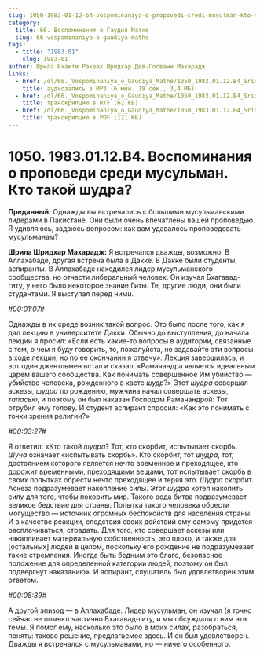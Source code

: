 ```yaml
---
slug: 1050-1983-01-12-b4-vospominaniya-o-propovedi-sredi-musulman-kto-takoj-shudra
category:
  title: 66. Воспоминания о Гаудия Матхе
  slug: 66-vospominaniya-o-gaudiya-mathe
tags:
  - title: "1983.01"
    slug: 1983-01
author: Шрила Бхакти Ракшак Шридхар Дев-Госвами Махарадж
links:
  - href: /dl/66._Vospominaniya_o_Gaudiya_Mathe/1050_1983.01.12.B4_SridharMj_Vospominanija_o_propovedi_sredi_musulman__Kto_takoj_shudra.mp3
    title: аудиозапись в MP3 (6 мин. 19 сек., 3,4 МБ)
  - href: /dl/66._Vospominaniya_o_Gaudiya_Mathe/1050_1983.01.12.B4_SridharMj_Vospominanija_o_propovedi_sredi_musulman__Kto_takoj_shudra.rtf
    title: транскрипцию в RTF (62 КБ)
  - href: /dl/66._Vospominaniya_o_Gaudiya_Mathe/1050_1983.01.12.B4_SridharMj_Vospominanija_o_propovedi_sredi_musulman__Kto_takoj_shudra.pdf
    title: транскрипцию в PDF (121 КБ)
---
```


# 1050. 1983.01.12.B4. Воспоминания о проповеди среди мусульман. Кто такой шудра?

**Преданный:** Однажды вы встречались с большими мусульманскими лидерами в Пакистане. Они были очень впечатлены вашей проповедью. Я удивляюсь, задаюсь вопросом: как вам удавалось проповедовать мусульманам?

**Шрила Шридхар Махарадж:** Я встречался дважды, возможно. В Аллахабаде, другая встреча была в Дакке. В Дакке были студенты, аспиранты. В Аллахабаде находился лидер мусульманского сообщества, но отчасти либеральный человек. Он изучал Бхагавад-гиту, у него было некоторое знание Гиты. Те, другие люди, они были студентами. Я выступал перед ними.

*#00:01:07#*

Однажды в их среде возник такой вопрос. Это было после того, как я дал лекцию в университете Дакки. Обычно до выступления, до начала лекции я просил: «Если есть какие-то вопросы в аудитории, связанные с тем, о чем я буду говорить, то, пожалуйста, не задавайте эти вопросы в ходе лекции, но по ее окончании я отвечу». Лекция завершилась, и вот один джентльмен встал и сказал: «Рамачандра является идеальным царем вашего сообщества. Как понимать совершенное Им убийство — убийство человека, рожденного в касте *шудр*?» Этот *шудра* совершал аскезы, *шудра* по рождению, мужчина начал совершать аскезы, *тапасью*, и поэтому он был наказан Господом Рамачандрой: Тот отрубил ему голову. И студент аспирант спросил: «Как это понимать с точки зрения религии?»

*#00:03:27#*

Я ответил: «Кто такой *шудра*? Тот, кто скорбит, испытывает скорбь. *Шуча* означает «испытывать скорбь». Кто скорбит, тот *шудра*, тот, достоянием которого является нечто временное и преходящее, кто дорожит временными, преходящими вещами, тот испытывает скорбь в своих попытках обрести нечто преходящее и теряя это. *Шудра* скорбит. Аскеза подразумевает накопление силы. Этот *шудра* хотел накопить силу для того, чтобы покорить мир. Такого рода битва подразумевает великое бедствие для страны. Попытка такого человека обрести могущество — источник огромных беспокойств для населения страны. И в качестве реакции, следствия своих действий ему самому придется расплачиваться, страдать. Для того, кто совершает аскезы или накапливает материальную собственность, это плохо, и также для [остальных] людей в целом, поскольку его рождение не подразумевает такие стремления. Иногда быть бедным это благо, безопасное положение для определенной категории людей, поэтому он был подвергнут наказанию». И аспирант, слушатель был удовлетворен этим ответом.

*#00:05:39#*

А другой эпизод — в Аллахабаде. Лидер мусульман, он изучал (я точно сейчас не помню) частично Бхагавад-гиту, и мы обсуждали с ним эти темы. Я помог ему, насколько это было в моих силах, разобраться, понять: таково решение, предлагаемое здесь. И он был удовлетворен. Дважды я встречался с мусульманами, но — ничего особенного.

